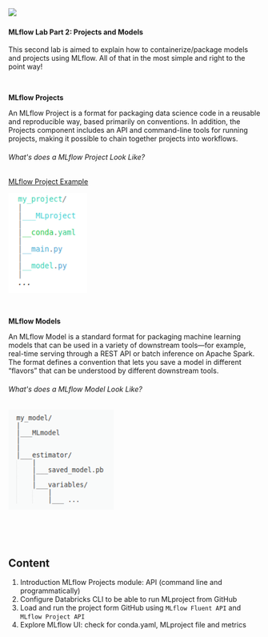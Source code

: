 <img src="https://www.mlflow.org/docs/latest/_static/MLflow-logo-final-black.png" width="200">

#### MLflow Lab Part 2: Projects and Models
         
This second lab is aimed to explain how to containerize/package models and projects using MLflow. 
All of that in the most simple and right to the point way!

&nbsp;

**MLflow Projects**

An MLflow Project is a format for packaging data science code in a reusable and reproducible way,
 based primarily on conventions. In addition, the Projects component includes an API and command-line
  tools for running projects, making it possible to chain together projects into workflows.
  
###### What's does a MLflow Project Look Like?

[MLflow Project Example](https://github.com/Isaac4real/MLflow_Project.git)

<img src="https://raw.githubusercontent.com/Isaac4real/MLflow_Experiment/master/Part2-%20MLflow%20Projects%26Models/Images/MLproject_structure.png" height="200">

&nbsp;

**MLflow Models**

An MLflow Model is a standard format for packaging machine learning models that can be used in
 a variety of downstream tools—for example, real-time serving through a REST API or batch 
 inference on Apache Spark. The format defines a convention that lets you save a model in
  different “flavors” that can be understood by different downstream tools.

###### What's does a MLflow Model Look Like?

<img src="https://raw.githubusercontent.com/Isaac4real/MLflow_Experiment/master/Part2-%20MLflow%20Projects%26Models/Images/ModelFolderStructure.png" height="200">

&nbsp;

&nbsp;
## Content
1. Introduction MLflow Projects module: API (command line and programmatically)
2. Configure Databricks CLI to be able to run MLproject from GitHub
3. Load and run the project form GitHub using `MLflow Fluent API` and `MLflow Project API`
4. Explore MLflow UI: check for conda.yaml, MLproject file and metrics